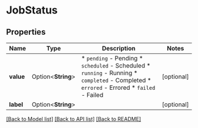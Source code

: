 # JobStatus

## Properties

Name | Type | Description | Notes
------------ | ------------- | ------------- | -------------
**value** | Option<**String**> | * `pending` - Pending * `scheduled` - Scheduled * `running` - Running * `completed` - Completed * `errored` - Errored * `failed` - Failed | [optional]
**label** | Option<**String**> |  | [optional]

[[Back to Model list]](../README.md#documentation-for-models) [[Back to API list]](../README.md#documentation-for-api-endpoints) [[Back to README]](../README.md)


